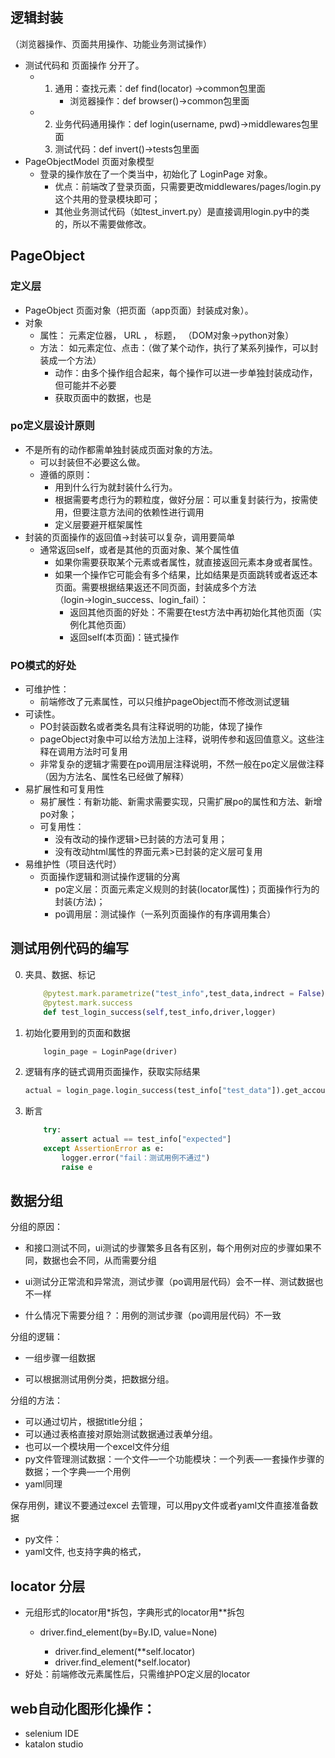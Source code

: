 ## 逻辑封装

（浏览器操作、页面共用操作、功能业务测试操作）

- 测试代码和   页面操作 分开了。
  - 1. 通用：查找元素：def find(locator) →common包里面
       - 浏览器操作：def browser()→common包里面
  - 2. 业务代码通用操作：def login(username, pwd)→middlewares包里面
    3. 测试代码：def invert()→tests包里面
- PageObjectModel   页面对象模型
  - 登录的操作放在了一个类当中，初始化了 LoginPage 对象。
    - 优点：前端改了登录页面，只需要更改middlewares/pages/login.py这个共用的登录模块即可；
    - 其他业务测试代码（如test_invert.py）是直接调用login.py中的类的，所以不需要做修改。

## PageObject

### 定义层
- PageObject 页面对象（把页面（app页面）封装成对象）。 
- 对象
    - 属性： 元素定位器， URL ， 标题， （DOM对象→python对象）
    - 方法： 如元素定位、点击：（做了某个动作，执行了某系列操作，可以封装成一个方法）
      - 动作：由多个操作组合起来，每个操作可以进一步单独封装成动作，但可能并不必要
      - 获取页面中的数据，也是


### po定义层设计原则
- 不是所有的动作都需单独封装成页面对象的方法。
    - 可以封装但不必要这么做。
    - 遵循的原则：
      - 用到什么行为就封装什么行为。
      - 根据需要考虑行为的颗粒度，做好分层：可以重复封装行为，按需使用，但要注意方法间的依赖性进行调用
      - 定义层要避开框架属性
- 封装的页面操作的返回值→封装可以复杂，调用要简单
    - 通常返回self，或者是其他的页面对象、某个属性值
        - 如果你需要获取某个元素或者属性，就直接返回元素本身或者属性。
        - 如果一个操作它可能会有多个结果，比如结果是页面跳转或者返还本页面。需要根据结果返还不同页面，封装成多个方法（login→login_success、login_fail）：
            - 返回其他页面的好处：不需要在test方法中再初始化其他页面（实例化其他页面）
            - 返回self(本页面)：链式操作

    
### PO模式的好处
- 可维护性：
  - 前端修改了元素属性，可以只维护pageObject而不修改测试逻辑
- 可读性。
  - PO封装函数名或者类名具有注释说明的功能，体现了操作
  - pageObject对象中可以给方法加上注释，说明传参和返回值意义。这些注释在调用方法时可复用
  - 非常复杂的逻辑才需要在po调用层注释说明，不然一般在po定义层做注释（因为方法名、属性名已经做了解释）
- 易扩展性和可复用性
  - 易扩展性：有新功能、新需求需要实现，只需扩展po的属性和方法、新增po对象；
  - 可复用性：
    - 没有改动的操作逻辑>已封装的方法可复用；
    - 没有改动html属性的界面元素>已封装的定义层可复用
- 易维护性（项目迭代时）
  - 页面操作逻辑和测试操作逻辑的分离
    - po定义层：页面元素定义规则的封装(locator属性)；页面操作行为的封装(方法)；
    - po调用层：测试操作（一系列页面操作的有序调用集合）

## 测试用例代码的编写
0. 夹具、数据、标记

	```python
		@pytest.mark.parametrize("test_info",test_data,indrect = False)
		@pytest.mark.success
		def test_login_success(self,test_info,driver,logger)
	```
1. 初始化要用到的页面和数据

	```python
		login_page = LoginPage(driver)
	```

2. 逻辑有序的链式调用页面操作，获取实际结果

    ```python
	actual = login_page.login_success(test_info["test_data"]).get_account_name()
    ```
    
3. 断言

	```python
		try:
			assert actual == test_info["expected"]
		except AssertionError as e:
			logger.error("fail：测试用例不通过")   
			raise e
	```


## 数据分组
分组的原因：

- 和接口测试不同，ui测试的步骤繁多且各有区别，每个用例对应的步骤如果不同，数据也会不同，从而需要分组
- ui测试分正常流和异常流，测试步骤（po调用层代码）会不一样、测试数据也不一样

- 什么情况下需要分组？：用例的测试步骤（po调用层代码）不一致
  

分组的逻辑：
  - 一组步骤一组数据
  
  - 可以根据测试用例分类，把数据分组。

分组的方法：
  - 可以通过切片，根据title分组；
  - 可以通过表格直接对原始测试数据通过表单分组。
  - 也可以一个模块用一个excel文件分组
  - py文件管理测试数据：一个文件—一个功能模块：一个列表—一套操作步骤的数据；一个字典—一个用例
  - yaml同理


保存用例，建议不要通过excel 去管理，可以用py文件或者yaml文件直接准备数据
- py文件：
- yaml文件, 也支持字典的格式，

## locator 分层

- 元组形式的locator用*拆包，字典形式的locator用**拆包
  - driver.find_element(by=By.ID, value=None)

    - driver.find_element(**self.locator)
    - driver.find_element(*self.locator)
- 好处：前端修改元素属性后，只需维护PO定义层的locator
  
    

## web自动化图形化操作：

- selenium IDE
- katalon studio

